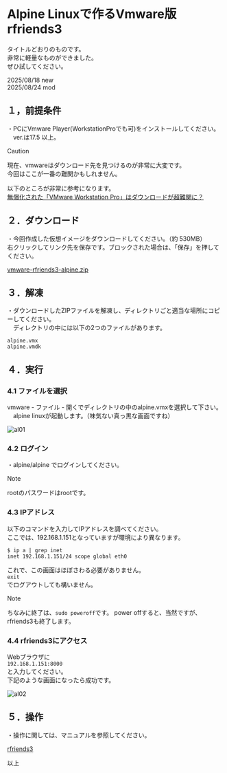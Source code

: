 # Alpine Linuxで作るVmware版rfriends3  
  
  
タイトルどおりのものです。  
非常に軽量なものができました。  
ぜひ試してください。  
  
  
  
2025/08/18 new  
2025/08/24 mod  
  

  
## １，前提条件  
  
・PCにVmware Player(WorkstationProでも可)をインストールしてください。  
　ver.は17.5 以上。  
   
> [!CAUTION]  
> 現在、vmwareはダウンロード先を見つけるのが非常に大変です。  
> 今回はここが一番の難関かもしれません。  
>   
> 以下のところが非常に参考になります。  
> [無償化された「VMware Workstation Pro」はダウンロードが超難関に？](https://forest.watch.impress.co.jp/docs/review/2002377.html)  
   
## ２．ダウンロード  
  
・今回作成した仮想イメージをダウンロードしてください。（約 530MB）    
  右クリックしてリンク先を保存です。ブロックされた場合は、「保存」を押してください。  
    
  
[vmware-rfriends3-alpine.zip](http://rf3.s331.xrea.com/storage/vmware-rfriends3-alpine.zip)  
  
## ３．解凍  
  
・ダウンロードしたZIPファイルを解凍し、ディレクトリごと適当な場所にコピーしてください。  
　ディレクトリの中には以下の2つのファイルがあります。  
  
```  
alpine.vmx  
alpine.vmdk  
```  
  
## ４．実行  
  
### 4.1 ファイルを選択  
  
  vmware - ファイル - 開くでディレクトリの中のalpine.vmxを選択して下さい。  
　alpine linuxが起動します。（味気ない真っ黒な画面ですね）  
   
 ![al01](https://github.com/user-attachments/assets/1faf806f-c93c-45f0-bbcf-a0b9dc8c605a)  
  
### 4.2 ログイン  
  
  ・alpine/alpine でログインしてください。  
  
> [!NOTE]  
> rootのパスワードはrootです。
    
### 4.3 IPアドレス  
  
以下のコマンドを入力してIPアドレスを調べてください。  
ここでは、192.168.1.151となっていますが環境により異なります。  
  
```  
$ ip a | grep inet  
inet 192.168.1.151/24 scope global eth0  
```  
これで、この画面はほぼさわる必要がありません。  
`exit`  
でログアウトしても構いません。 
  
> [!NOTE]  
> ちなみに終了は、`sudo poweroff`です。
> power offすると、当然ですが、rfriends3も終了します。
    
  
### 4.4 rfriends3にアクセス  
  
Webブラウザに  
`192.168.1.151:8000`  
と入力してください。  
下記のような画面になったら成功です。  
  
![al02](https://github.com/user-attachments/assets/bbe46385-cf3e-44b0-84a1-860942c9c6cc)  
  
## ５．操作  
  
・操作に関しては、マニュアルを参照してください。  
  
[rfriends3](https://rfriends.github.io/rfriends/)  
  
以上  
  
